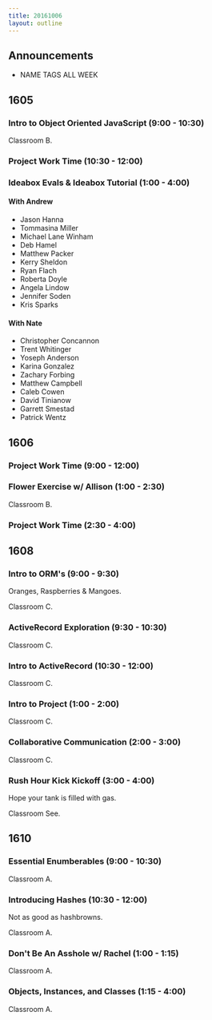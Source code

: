 ```yaml
---
title: 20161006
layout: outline
---
```


## Announcements
* NAME TAGS ALL WEEK


## 1605

### Intro to Object Oriented JavaScript (9:00 - 10:30)

Classroom B.

### Project Work Time (10:30 - 12:00)

### Ideabox Evals & Ideabox Tutorial (1:00 - 4:00)

#### With Andrew

- Jason Hanna
- Tommasina Miller
- Michael Lane Winham
- Deb Hamel
- Matthew Packer
- Kerry Sheldon
- Ryan Flach
- Roberta Doyle
- Angela Lindow
- Jennifer Soden
- Kris Sparks

#### With Nate

- Christopher Concannon
- Trent Whitinger
- Yoseph Anderson
- Karina Gonzalez
- Zachary Forbing
- Matthew Campbell
- Caleb Cowen
- David Tinianow
- Garrett Smestad
- Patrick Wentz

## 1606

### Project Work Time (9:00 - 12:00)

### Flower Exercise w/ Allison (1:00 - 2:30)

Classroom B.

### Project Work Time (2:30 - 4:00)


## 1608

### Intro to ORM's (9:00 - 9:30)

Oranges, Raspberries & Mangoes.

Classroom C.

### ActiveRecord Exploration (9:30 - 10:30)

Classroom C.

### Intro to ActiveRecord (10:30 - 12:00)

Classroom C.

### Intro to Project (1:00 - 2:00)

Classroom C.

### Collaborative Communication (2:00 - 3:00)

Classroom C.

### Rush Hour Kick Kickoff (3:00 - 4:00)

Hope your tank is filled with gas.

Classroom See.


## 1610

### Essential Enumberables (9:00 - 10:30)

Classroom A.

### Introducing Hashes (10:30 - 12:00)

Not as good as hashbrowns.

Classroom A.

### Don't Be An Asshole w/ Rachel (1:00 - 1:15)

Classroom A.

### Objects, Instances, and Classes (1:15 - 4:00)

Classroom A.
